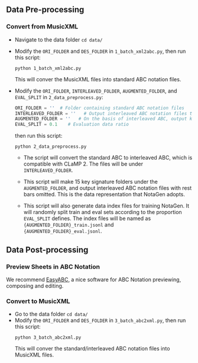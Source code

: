 ## Data Pre-processing

### Convert from MusicXML

- Navigate to the data folder ```cd data/```
- Modify the ```ORI_FOLDER``` and ```DES_FOLDER``` in ```1_batch_xml2abc.py```, then run this script:
  ```
  python 1_batch_xml2abc.py
  ```
  This will conver the MusicXML files into standard ABC notation files.
- Modify the ```ORI_FOLDER```, ```INTERLEAVED_FOLDER```, ```AUGMENTED_FOLDER```, and ```EVAL_SPLIT``` in ```2_data_preprocess.py```:
  
  ```python
  ORI_FOLDER = ''  # Folder containing standard ABC notation files
  INTERLEAVED_FOLDER = ''   # Output interleaved ABC notation files that are compatible with CLaMP 2 to this folder
  AUGMENTED_FOLDER = ''   # On the basis of interleaved ABC, output key-augmented and rest-omitted files that are compatible with NotaGen to this folder
  EVAL_SPLIT = 0.1    # Evaluation data ratio
  ```
  then run this script:
  ```
  python 2_data_preprocess.py
  ```
  - The script will convert the standard ABC to interleaved ABC, which is compatible with CLaMP 2. The files will be under ```INTERLEAVED_FOLDER```.

  - This script will make 15 key signature folders under the ```AUGMENTED_FOLDER```, and output interleaved ABC notation files with rest bars omitted. This is the data representation that NotaGen adopts.
  
  - This script will also generate data index files for training NotaGen. It will randomly split train and eval sets according to the proportion ```EVAL_SPLIT``` defines. The index files will be named as ```{AUGMENTED_FOLDER}_train.jsonl``` and ```{AUGMENTED_FOLDER}_eval.jsonl```.

## Data Post-processing

### Preview Sheets in ABC Notation

We recommend [EasyABC](https://sourceforge.net/projects/easyabc/), a nice software for ABC Notation previewing, composing and editing.

### Convert to MusicXML

- Go to the data folder ```cd data/```
- Modify the ```ORI_FOLDER``` and ```DES_FOLDER``` in ```3_batch_abc2xml.py```, then run this script:
  ```
  python 3_batch_abc2xml.py
  ```
  This will conver the standard/interleaved ABC notation files into MusicXML files.
